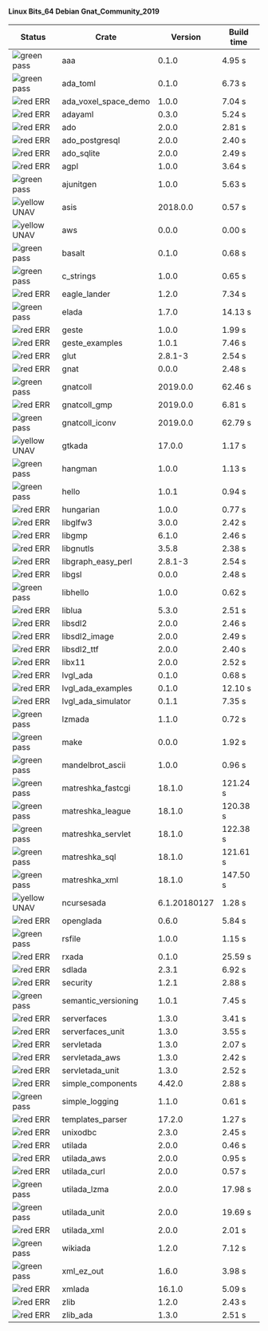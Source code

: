 #### Linux Bits_64 Debian Gnat_Community_2019

| Status | Crate | Version | Build time |
| --- | --- | --- | --- |
|![green](https://placehold.it/8/00aa00/000000?text=+) pass | aaa | 0.1.0 |  4.95 s |
|![green](https://placehold.it/8/00aa00/000000?text=+) pass | ada_toml | 0.1.0 |  6.73 s |
|![red](https://placehold.it/8/ff0000/000000?text=+) ERR  | ada_voxel_space_demo | 1.0.0 |  7.04 s |
|![red](https://placehold.it/8/ff0000/000000?text=+) ERR  | adayaml | 0.3.0 |  5.24 s |
|![red](https://placehold.it/8/ff0000/000000?text=+) ERR  | ado | 2.0.0 |  2.81 s |
|![red](https://placehold.it/8/ff0000/000000?text=+) ERR  | ado_postgresql | 2.0.0 |  2.40 s |
|![red](https://placehold.it/8/ff0000/000000?text=+) ERR  | ado_sqlite | 2.0.0 |  2.49 s |
|![red](https://placehold.it/8/ff0000/000000?text=+) ERR  | agpl | 1.0.0 |  3.64 s |
|![green](https://placehold.it/8/00aa00/000000?text=+) pass | ajunitgen | 1.0.0 |  5.63 s |
|![yellow](https://placehold.it/8/ffbb00/000000?text=+) UNAV | asis | 2018.0.0 |  0.57 s |
|![yellow](https://placehold.it/8/ffbb00/000000?text=+) UNAV | aws | 0.0.0 |  0.00 s |
|![green](https://placehold.it/8/00aa00/000000?text=+) pass | basalt | 0.1.0 |  0.68 s |
|![green](https://placehold.it/8/00aa00/000000?text=+) pass | c_strings | 1.0.0 |  0.65 s |
|![red](https://placehold.it/8/ff0000/000000?text=+) ERR  | eagle_lander | 1.2.0 |  7.34 s |
|![green](https://placehold.it/8/00aa00/000000?text=+) pass | elada | 1.7.0 |  14.13 s |
|![red](https://placehold.it/8/ff0000/000000?text=+) ERR  | geste | 1.0.0 |  1.99 s |
|![red](https://placehold.it/8/ff0000/000000?text=+) ERR  | geste_examples | 1.0.1 |  7.46 s |
|![red](https://placehold.it/8/ff0000/000000?text=+) ERR  | glut | 2.8.1-3 |  2.54 s |
|![red](https://placehold.it/8/ff0000/000000?text=+) ERR  | gnat | 0.0.0 |  2.48 s |
|![green](https://placehold.it/8/00aa00/000000?text=+) pass | gnatcoll | 2019.0.0 |  62.46 s |
|![red](https://placehold.it/8/ff0000/000000?text=+) ERR  | gnatcoll_gmp | 2019.0.0 |  6.81 s |
|![green](https://placehold.it/8/00aa00/000000?text=+) pass | gnatcoll_iconv | 2019.0.0 |  62.79 s |
|![yellow](https://placehold.it/8/ffbb00/000000?text=+) UNAV | gtkada | 17.0.0 |  1.17 s |
|![green](https://placehold.it/8/00aa00/000000?text=+) pass | hangman | 1.0.0 |  1.13 s |
|![green](https://placehold.it/8/00aa00/000000?text=+) pass | hello | 1.0.1 |  0.94 s |
|![red](https://placehold.it/8/ff0000/000000?text=+) ERR  | hungarian | 1.0.0 |  0.77 s |
|![red](https://placehold.it/8/ff0000/000000?text=+) ERR  | libglfw3 | 3.0.0 |  2.42 s |
|![red](https://placehold.it/8/ff0000/000000?text=+) ERR  | libgmp | 6.1.0 |  2.46 s |
|![red](https://placehold.it/8/ff0000/000000?text=+) ERR  | libgnutls | 3.5.8 |  2.38 s |
|![red](https://placehold.it/8/ff0000/000000?text=+) ERR  | libgraph_easy_perl | 2.8.1-3 |  2.54 s |
|![red](https://placehold.it/8/ff0000/000000?text=+) ERR  | libgsl | 0.0.0 |  2.48 s |
|![green](https://placehold.it/8/00aa00/000000?text=+) pass | libhello | 1.0.0 |  0.62 s |
|![red](https://placehold.it/8/ff0000/000000?text=+) ERR  | liblua | 5.3.0 |  2.51 s |
|![red](https://placehold.it/8/ff0000/000000?text=+) ERR  | libsdl2 | 2.0.0 |  2.46 s |
|![red](https://placehold.it/8/ff0000/000000?text=+) ERR  | libsdl2_image | 2.0.0 |  2.49 s |
|![red](https://placehold.it/8/ff0000/000000?text=+) ERR  | libsdl2_ttf | 2.0.0 |  2.40 s |
|![red](https://placehold.it/8/ff0000/000000?text=+) ERR  | libx11 | 2.0.0 |  2.52 s |
|![red](https://placehold.it/8/ff0000/000000?text=+) ERR  | lvgl_ada | 0.1.0 |  0.68 s |
|![red](https://placehold.it/8/ff0000/000000?text=+) ERR  | lvgl_ada_examples | 0.1.0 |  12.10 s |
|![red](https://placehold.it/8/ff0000/000000?text=+) ERR  | lvgl_ada_simulator | 0.1.1 |  7.35 s |
|![green](https://placehold.it/8/00aa00/000000?text=+) pass | lzmada | 1.1.0 |  0.72 s |
|![green](https://placehold.it/8/00aa00/000000?text=+) pass | make | 0.0.0 |  1.92 s |
|![green](https://placehold.it/8/00aa00/000000?text=+) pass | mandelbrot_ascii | 1.0.0 |  0.96 s |
|![green](https://placehold.it/8/00aa00/000000?text=+) pass | matreshka_fastcgi | 18.1.0 |  121.24 s |
|![green](https://placehold.it/8/00aa00/000000?text=+) pass | matreshka_league | 18.1.0 |  120.38 s |
|![green](https://placehold.it/8/00aa00/000000?text=+) pass | matreshka_servlet | 18.1.0 |  122.38 s |
|![green](https://placehold.it/8/00aa00/000000?text=+) pass | matreshka_sql | 18.1.0 |  121.61 s |
|![green](https://placehold.it/8/00aa00/000000?text=+) pass | matreshka_xml | 18.1.0 |  147.50 s |
|![yellow](https://placehold.it/8/ffbb00/000000?text=+) UNAV | ncursesada | 6.1.20180127 |  1.28 s |
|![red](https://placehold.it/8/ff0000/000000?text=+) ERR  | openglada | 0.6.0 |  5.84 s |
|![green](https://placehold.it/8/00aa00/000000?text=+) pass | rsfile | 1.0.0 |  1.15 s |
|![red](https://placehold.it/8/ff0000/000000?text=+) ERR  | rxada | 0.1.0 |  25.59 s |
|![red](https://placehold.it/8/ff0000/000000?text=+) ERR  | sdlada | 2.3.1 |  6.92 s |
|![red](https://placehold.it/8/ff0000/000000?text=+) ERR  | security | 1.2.1 |  2.88 s |
|![green](https://placehold.it/8/00aa00/000000?text=+) pass | semantic_versioning | 1.0.1 |  7.45 s |
|![red](https://placehold.it/8/ff0000/000000?text=+) ERR  | serverfaces | 1.3.0 |  3.41 s |
|![red](https://placehold.it/8/ff0000/000000?text=+) ERR  | serverfaces_unit | 1.3.0 |  3.55 s |
|![red](https://placehold.it/8/ff0000/000000?text=+) ERR  | servletada | 1.3.0 |  2.07 s |
|![red](https://placehold.it/8/ff0000/000000?text=+) ERR  | servletada_aws | 1.3.0 |  2.42 s |
|![red](https://placehold.it/8/ff0000/000000?text=+) ERR  | servletada_unit | 1.3.0 |  2.52 s |
|![red](https://placehold.it/8/ff0000/000000?text=+) ERR  | simple_components | 4.42.0 |  2.88 s |
|![green](https://placehold.it/8/00aa00/000000?text=+) pass | simple_logging | 1.1.0 |  0.61 s |
|![red](https://placehold.it/8/ff0000/000000?text=+) ERR  | templates_parser | 17.2.0 |  1.27 s |
|![red](https://placehold.it/8/ff0000/000000?text=+) ERR  | unixodbc | 2.3.0 |  2.45 s |
|![red](https://placehold.it/8/ff0000/000000?text=+) ERR  | utilada | 2.0.0 |  0.46 s |
|![red](https://placehold.it/8/ff0000/000000?text=+) ERR  | utilada_aws | 2.0.0 |  0.95 s |
|![red](https://placehold.it/8/ff0000/000000?text=+) ERR  | utilada_curl | 2.0.0 |  0.57 s |
|![green](https://placehold.it/8/00aa00/000000?text=+) pass | utilada_lzma | 2.0.0 |  17.98 s |
|![green](https://placehold.it/8/00aa00/000000?text=+) pass | utilada_unit | 2.0.0 |  19.69 s |
|![red](https://placehold.it/8/ff0000/000000?text=+) ERR  | utilada_xml | 2.0.0 |  2.01 s |
|![green](https://placehold.it/8/00aa00/000000?text=+) pass | wikiada | 1.2.0 |  7.12 s |
|![green](https://placehold.it/8/00aa00/000000?text=+) pass | xml_ez_out | 1.6.0 |  3.98 s |
|![red](https://placehold.it/8/ff0000/000000?text=+) ERR  | xmlada | 16.1.0 |  5.09 s |
|![red](https://placehold.it/8/ff0000/000000?text=+) ERR  | zlib | 1.2.0 |  2.43 s |
|![red](https://placehold.it/8/ff0000/000000?text=+) ERR  | zlib_ada | 1.3.0 |  2.51 s |
